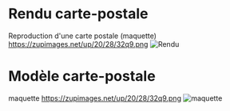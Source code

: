 # Rendu carte-postale
Reproduction d'une carte postale (maquette)
https://zupimages.net/up/20/28/32q9.png
 ![Rendu](https://zupimages.net/up/20/28/32q9.png)
 
 
# Modèle carte-postale
maquette
https://zupimages.net/up/20/28/32q9.png
 ![maquette](https://zupimages.net/up/20/28/32q9.png)
